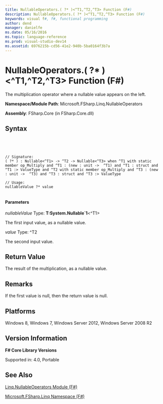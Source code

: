 ```yaml
---
title: NullableOperators.( ?* )<^T1,^T2,^T3> Function (F#)
description: NullableOperators.( ?* )<^T1,^T2,^T3> Function (F#)
keywords: visual f#, f#, functional programming
author: dend
manager: danielfe
ms.date: 05/16/2016
ms.topic: language-reference
ms.prod: visual-studio-dev14
ms.assetid: 6976215b-cd56-41e2-940b-5ba0164f3b7a 
---
```


# NullableOperators.( ?* )<^T1,^T2,^T3> Function (F#)

The multiplication operator where a nullable value appears on the left.

**Namespace/Module Path**: Microsoft.FSharp.Linq.NullableOperators

**Assembly**: FSharp.Core (in FSharp.Core.dll)


## Syntax



```




// Signature:
( ?* ) : Nullable<^T1> -> ^T2 -> Nullable<^T3> when ^T1 with static member op_Multiply and ^T1 : (new : unit ->  ^T1) and ^T1 : struct and ^T1 :> ValueType and ^T2 with static member op_Multiply and ^T3 : (new : unit ->  ^T3) and ^T3 : struct and ^T3 :> ValueType

// Usage:
nullableValue ?* value


```





#### Parameters
*nullableValue*
Type: **T:System.Nullable&#96;1**&lt;^T1&gt;


The first input value, as a nullable value.


*value*
Type: ^T2


The second input value.




## Return Value
The result of the multiplication, as a nullable value.


## Remarks
If the first value is null, then the return value is null.


## Platforms
Windows 8, Windows 7, Windows Server 2012, Windows Server 2008 R2


## Version Information
**F# Core Library Versions**

Supported in: 4.0, Portable




## See Also
[Linq.NullableOperators Module &#40;F&#35;&#41;](Linq.NullableOperators-Module-%5BFSharp%5D.md)

[Microsoft.FSharp.Linq Namespace &#40;F&#35;&#41;](Microsoft.FSharp.Linq-Namespace-%5BFSharp%5D.md)

